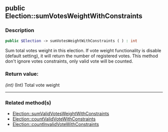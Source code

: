 ## public Election::sumVotesWeightWithConstraints

### Description    

```php
public $Election -> sumVotesWeightWithConstraints ( ) : int
```

Sum total votes weight in this election. If vote weight functionality is disable (default setting), it will return the number of registered votes. This method don't ignore votes constraints, only valid vote will be counted.
    

### Return value:   

*(int)* (Int) Total vote weight


---------------------------------------

### Related method(s)      

* [Election::sumValidVotesWeightWithConstraints](../Election%20Class/public%20Election--sumValidVotesWeightWithConstraints.md)    
* [Election::countValidVoteWithConstraints](../Election%20Class/public%20Election--countValidVoteWithConstraints.md)    
* [Election::countInvalidVoteWithConstraints](../Election%20Class/public%20Election--countInvalidVoteWithConstraints.md)    

